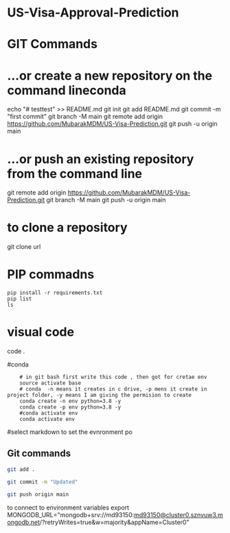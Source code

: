 # US-Visa-Approval-Prediction


# GIT Commands
# …or create a new repository on the command lineconda
echo "# testtest" >> README.md
git init
git add README.md
git commit -m "first commit"
git branch -M main
git remote add origin https://github.com/MubarakMDM/US-Visa-Prediction.git
git push -u origin main

# …or push an existing repository from the command line
git remote add origin https://github.com/MubarakMDM/US-Visa-Prediction.git
git branch -M main
git push -u origin main

# to clone a repository 
git clone url

# PIP commadns
```
pip install -r requirements.txt
pip list
ls
```
# visual code

code .

#conda 
```conda
    # in git bash first write this code , then got for cretae env
    source activate base
    # conda  -n means it creates in c drive, -p mens it create in project folder, -y means I am giving the permision to create
    conda create -n env python=3.8 -y
    conda create -p env python=3.8 -y
    #conda activate env
    conda activate env
```
#select markdown to set the evnronment po


## Git commands

```bash
git add .

git commit -m "Updated"

git push origin main
```
to connect to environment variables
export MONGODB_URL="mongodb+srv://md93150:md93150@cluster0.sznvuw3.mongodb.net/?retryWrites=true&w=majority&appName=Cluster0"